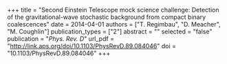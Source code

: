 +++
title = "Second Einstein Telescope mock science challenge: Detection of the gravitational-wave stochastic background from compact binary coalescences"
date = 2014-04-01
authors = ["T. Regimbau", "D. Meacher", "M. Coughlin"]
publication_types = ["2"]
abstract = ""
selected = "false"
publication = "*Phys. Rev. D*"
url_pdf = "http://link.aps.org/doi/10.1103/PhysRevD.89.084046"
doi = "10.1103/PhysRevD.89.084046"
+++

